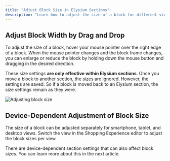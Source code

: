 ```yaml
---
title: "Adjust Block Size in Elysium Sections"
description: "Learn how to adjust the size of a block for different views within an Elysium section."
---
```


## Adjust Block Width by Drag and Drop

To adjust the size of a block, hover your mouse pointer over the right edge of a block. When the mouse pointer changes and the block frame changes, you can enlarge or reduce the block by holding down the mouse button and dragging in the desired direction.

These size settings **are only effective within Elysium sections**. Once you move a block to another section, the sizes are ignored.
However, the settings are saved. So if a block is moved back to an Elysium section, the size settings remain as they were.

<Grid>
    <Column :cols="{xs: 12, '6xl': 10}" :col-start="{'6xl': 2}">
        <Image src="section/de-admin-cms-block-sizing.png" alt="Adjusting block size"
        :sizes="{xs: 200, lg: 600, '6xl': 800}" :lazy="false" />
    </Column>
</Grid>

## Device-Dependent Adjustment of Block Size

The size of a block can be adjusted separately for smartphone, tablet, and desktop views. Switch the view in the Shopping Experience editor to adjust the block sizes per view.

There are device-dependent section settings that can also affect block sizes. You can learn more about this in the next article.
